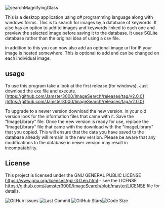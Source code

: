 

![searchMagnifyingGlass](https://github.com/Jamster3000/ImageSearch/assets/148760154/b062c4b1-6369-4e42-9b23-ef6411e04b77)

This is a desktop application using c# programming language along with windows forms. 
This is to search for images by a database of keywords. It also has an option to add to images and keywords linked to each one and preview the selected image before saving it to the database.
It uses SQLite database rather than the original idea of using a csv file.

in addition to this you can now also add an optional image url for IF your image is hosted somewhere. This is optional to add and can be changed on each individual image.
## usage
To use this program take a look at the first release (for windows). Just download the exe file and execute.
[https://github.com/Jamster3000/ImageSearch/releases/tag/v2.0.0](https://github.com/Jamster3000/ImageSearch/releases/tag/v2.0.0)

To upgrade to a newer version download the new version. In your old version look for the information files that came with it. Save the "ImageLibrary" file. Once the new version is ready for use, replace the "ImageLibrary" file that came with the download with the "ImageLibrary" that you copied. This will ensure that the data you have saved to the database already will remain in the new version. Please be aware that any modifications to the database in newer version may result in incompatability.

## License

This project is licensed under the GNU GENERAL PUBLIC LICENSE https://www.gnu.org/licenses/gpl-3.0.en.html - see the LICENSE https://github.com/Jamster3000/ImageSearch/blob/master/LICENSE file for details.


![GitHub issues](https://img.shields.io/github/issues/jamster3000/ImageSearch)
![Last Commit](https://img.shields.io/github/last-commit/jamster3000/ImageSearch)
![GitHub Stars](https://img.shields.io/github/stars/jamster3000/ImageSearch?style=social)![Code Size](https://img.shields.io/github/languages/code-size/jamster3000/ImageSearch)
